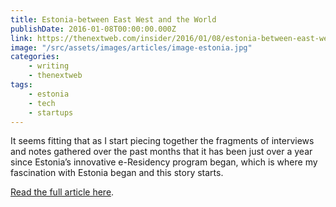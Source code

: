 ```yaml
---
title: Estonia-between East West and the World
publishDate: 2016-01-08T00:00:00.000Z
link: https://thenextweb.com/insider/2016/01/08/estonia-between-east-west-and-the-world/
image: "/src/assets/images/articles/image-estonia.jpg"
categories:
    - writing
    - thenextweb
tags:
    - estonia
    - tech
    - startups
---
```


It seems fitting that as I start piecing together the fragments of interviews and notes gathered over the past months that it has been just over a year since Estonia’s innovative e-Residency program began, which is where my fascination with Estonia began and this story starts.

[Read the full article here](https://thenextweb.com/insider/2016/01/08/estonia-between-east-west-and-the-world/).
